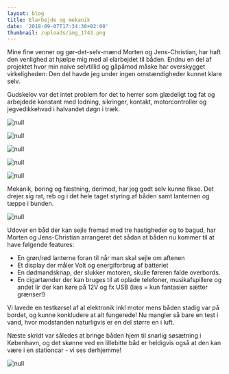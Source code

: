```yaml
---
layout: blog
title: Elarbejde og mekanik
date: '2018-09-07T17:34:30+02:00'
thumbnail: /uploads/img_1743.png
---
```

Mine fine venner og gør-det-selv-mænd Morten og Jens-Christian, har haft den venlighed at hjælpe mig med al elarbejdet til båden. Endnu en del af projektet hvor min naive selvtillid og gåpåmod måske har overskygget virkeligheden: Den del  havde jeg under ingen omstændigheder kunnet klare selv. 

Gudskelov var det intet problem for det to herrer som glædeligt tog fat og arbejdede konstant med lodning, sikringer, kontakt, motorcontroller og jegvedikkehvad i halvandet døgn i træk.

![null](/uploads/img_0405.png)

![null](/uploads/img_0392.png)

![null](/uploads/img_0394.png)

![null](/uploads/img_0424.png)

![null](/uploads/img_0411.png)

Mekanik, boring og fæstning, derimod, har jeg godt selv kunne fikse. Det drejer sig rat, reb og i det hele taget styring af båden samt lanternen og tæppe i bunden.

![null](/uploads/img_1743.png)

Udover en båd der kan sejle fremad med tre hastigheder og to bagud, har Morten og Jens-Christian arrangeret det sådan at båden nu kommer til at have følgende features:

* En grøn/rød lanterne foran til når man skal sejle om aftenen
* Et display der måler Volt og energiforbrug af batteriet
* En dødmandsknap, der slukker motoren, skulle føreren falde overbords.
* En cigartænder der kan bruges til at oplade telefoner, musikafspillere og andet lir der kan køre på 12V og fx USB (læs = kun fantasien sætter grænser!)

Vi lavede en testkørsel af al elektronik inkl motor mens båden stadig var på bordet, og kunne konkludere at alt fungerede! Nu mangler så bare en test i vand, hvor modstanden naturligvis er en del større en i luft.

Næste skridt var således at bringe båden hjem til snarlig søsætning i København, og det skønne ved en lillebitte båd er heldigvis også at den kan være i en stationcar - vi ses derhjemme!

![null](/uploads/img_0415-1.png)
